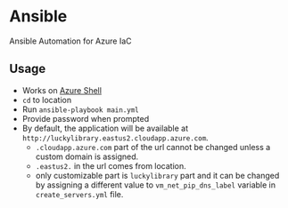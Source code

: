 # Ansible
Ansible Automation for Azure IaC

## Usage
* Works on [Azure Shell](https://shell.azure.com)
* `cd` to location
* Run `ansible-playbook main.yml`
* Provide password when prompted
* By default, the application will be available at `http://luckylibrary.eastus2.cloudapp.azure.com`.
    * `.cloudapp.azure.com` part of the url cannot be changed unless a custom domain is assigned.
    * `.eastus2.` in the url comes from location.
    * only customizable part is `luckylibrary` part and it can be changed by assigning a different value to `vm_net_pip_dns_label` variable in `create_servers.yml` file.

